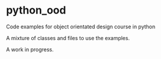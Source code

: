 # python_ood
Code examples for object orientated design course in python

A mixture of classes and files to use the examples.

A work in progress.
